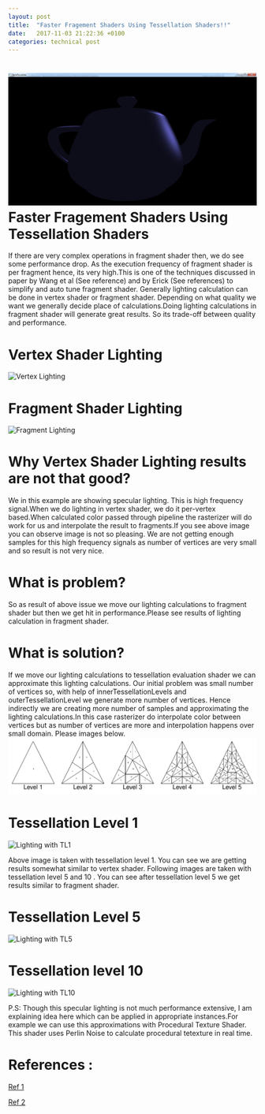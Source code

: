```yaml
---
layout: post
title:  "Faster Fragement Shaders Using Tessellation Shaders!!"
date:   2017-11-03 21:22:36 +0100
categories: technical post
---
```


![](../assets/TeaPot1.png)
**Faster Fragement Shaders Using Tessellation Shaders**
=======================================================================================================================================
If there are very complex operations in fragment shader then, we do see some performance drop. As the execution frequency of fragment shader is per fragment hence, its very high.This is one of the techniques discussed in paper by Wang et al (See reference) and by Erick (See references) to simplify and auto tune fragment shader. Generally lighting calculation can be done in vertex shader or fragment shader. Depending on what quality we want we generally decide place of calculations.Doing lighting calculations in fragment shader will generate great results. So its trade-off between quality and performance.

**Vertex Shader Lighting**
=======================================================================================================================================
![Vertex Lighting](../assets/TeaPot2.png)

**Fragment Shader Lighting**
=======================================================================================================================================
![Fragment Lighting](../assets/TeaPot3.png)

**Why Vertex Shader Lighting results are not that good?**
=======================================================================================================================================
We in this example are showing specular lighting. This is high frequency signal.When we do lighting in vertex shader, we do it per-vertex based.When calculated color passed through pipeline the rasterizer will do work for us and interpolate the result to fragments.If you see above image you can observe image is not so pleasing. We are not getting enough samples for this high frequency signals as number of vertices are very small and so result is not very nice.

**What is problem?**
=======================================================================================================================================
So as result of above issue we move our lighting calculations to fragment shader but then we get hit in performance.Please see results of lighting calculation in fragment shader.

**What is solution?**
========================================================================================================================================
If we move our lighting calculations to tessellation evaluation shader we can approximate this lighting calculations. Our initial problem was small number of vertices so, with help of innerTessellationLevels and outerTessellationLevel we generate more number of vertices. Hence indirectly we are creating more number of samples and approximating the lighting calculations.In this case rasterizer do interpolate color between vertices but as number of vertices are more and interpolation happens over small domain. Please images below.
![Tessellation Levels](../assets/Teapot4.png)

**Tessellation Level 1**
========================================================================================================================================
![Lighting with TL1](../assets/TeaPot5.png)

Above image is taken with tessellation level 1. You can see we are getting results somewhat similar to vertex shader. Following images are taken with tessellation level 5 and 10 . You can see after tessellation level 5 we get results similar to fragment shader.

**Tessellation Level 5**
=======================================================================================================================================
![Lighting with TL5](../assets/TeaPot6.png)

**Tessellation level 10**
=======================================================================================================================================
![Lighting with TL10](../assets/TeaPot7.png)

P.S: Though this specular lighting is not much performance extensive, I am explaining idea here which can be applied in appropriate instances.For example we can use this approximations with Procedural Texture Shader. This shader uses Perlin Noise to calculate procedural tetexture in real time.

**References :**
=======================================================================================================================================
[Ref 1](http://www.cad.zju.edu.cn/home/bao/pub/36.pdf)

[Ref 2](https://erkaman.github.io/posts/tess_opt.html)
